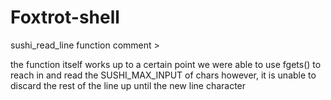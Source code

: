 # Foxtrot-shell

sushi_read_line function comment >

the function itself works up to a certain point
we were able to use fgets() to reach in and read the SUSHI_MAX_INPUT of chars
however, it is unable to discard the rest of the line up until the new line character

